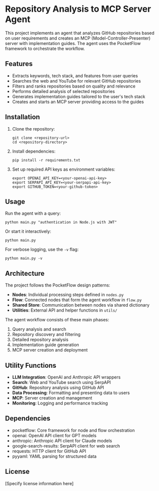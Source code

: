 # Repository Analysis to MCP Server Agent

This project implements an agent that analyzes GitHub repositories based on user requirements and creates an MCP (Model-Controller-Presenter) server with implementation guides. The agent uses the PocketFlow framework to orchestrate the workflow.

## Features

- Extracts keywords, tech stack, and features from user queries
- Searches the web and YouTube for relevant GitHub repositories
- Filters and ranks repositories based on quality and relevance
- Performs detailed analysis of selected repositories
- Generates implementation guides tailored to the user's tech stack
- Creates and starts an MCP server providing access to the guides

## Installation

1. Clone the repository:
   ```
   git clone <repository-url>
   cd <repository-directory>
   ```

2. Install dependencies:
   ```
   pip install -r requirements.txt
   ```

3. Set up required API keys as environment variables:
   ```
   export OPENAI_API_KEY=<your-openai-api-key>
   export SERPAPI_API_KEY=<your-serpapi-api-key>
   export GITHUB_TOKEN=<your-github-token>
   ```

## Usage

Run the agent with a query:

```
python main.py "authentication in Node.js with JWT"
```

Or start it interactively:

```
python main.py
```

For verbose logging, use the `-v` flag:

```
python main.py -v
```

## Architecture

The project follows the PocketFlow design patterns:

- **Nodes**: Individual processing steps defined in `nodes.py`
- **Flow**: Connected nodes that form the agent workflow in `flow.py`
- **Shared Store**: Communication between nodes via shared dictionary
- **Utilities**: External API and helper functions in `utils/`

The agent workflow consists of these main phases:
1. Query analysis and search
2. Repository discovery and filtering
3. Detailed repository analysis
4. Implementation guide generation
5. MCP server creation and deployment

## Utility Functions

- **LLM Integration**: OpenAI and Anthropic API wrappers
- **Search**: Web and YouTube search using SerpAPI
- **GitHub**: Repository analysis using GitHub API
- **Data Processing**: Formatting and presenting data to users
- **MCP**: Server creation and management
- **Monitoring**: Logging and performance tracking

## Dependencies

- pocketflow: Core framework for node and flow orchestration
- openai: OpenAI API client for GPT models
- anthropic: Anthropic API client for Claude models
- google-search-results: SerpAPI client for web search
- requests: HTTP client for GitHub API
- pyyaml: YAML parsing for structured data

## License

[Specify license information here] 